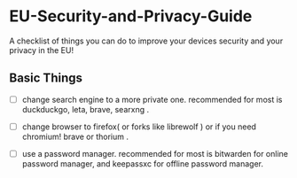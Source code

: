 # EU-Security-and-Privacy-Guide
A checklist of things you can do to improve your devices security and your privacy in the EU!

## Basic Things
- [ ] change search engine to a more private one. recommended for most is duckduckgo, leta, brave, searxng .
- [ ] change browser to firefox( or forks like librewolf ) or if you need chromium! brave or thorium .
- [ ] use a password manager. recommended for most is bitwarden for online password manager, and keepassxc for offline password manager.

